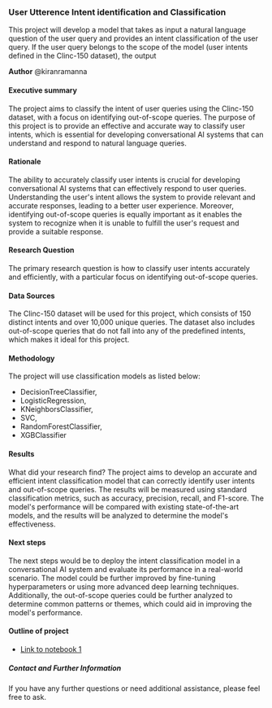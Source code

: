 ### User Utterence Intent identification and Classification

This project will develop a model that takes as input a natural language question of the user query and provides an intent classification of the user query. If the user query belongs to the scope of the model (user intents defined in the Clinc-150 dataset), the output

**Author**
@kiranramanna

#### Executive summary
The project aims to classify the intent of user queries using the Clinc-150 dataset, with a focus on identifying out-of-scope queries. The purpose of this project is to provide an effective and accurate way to classify user intents, which is essential for developing conversational AI systems that can understand and respond to natural language queries.

#### Rationale
The ability to accurately classify user intents is crucial for developing conversational AI systems that can effectively respond to user queries. Understanding the user's intent allows the system to provide relevant and accurate responses, leading to a better user experience. Moreover, identifying out-of-scope queries is equally important as it enables the system to recognize when it is unable to fulfill the user's request and provide a suitable response.


#### Research Question
The primary research question is how to classify user intents accurately and efficiently, with a particular focus on identifying out-of-scope queries.


#### Data Sources
The Clinc-150 dataset will be used for this project, which consists of 150 distinct intents and over 10,000 unique queries. The dataset also includes out-of-scope queries that do not fall into any of the predefined intents, which makes it ideal for this project.

#### Methodology
The project will use classification models as listed below:
- DecisionTreeClassifier,
- LogisticRegression,
- KNeighborsClassifier,
- SVC,
- RandomForestClassifier,
- XGBClassifier


#### Results
What did your research find?
The project aims to develop an accurate and efficient intent classification model that can correctly identify user intents and out-of-scope queries. The results will be measured using standard classification metrics, such as accuracy, precision, recall, and F1-score. The model's performance will be compared with existing state-of-the-art models, and the results will be analyzed to determine the model's effectiveness.

#### Next steps
The next steps would be to deploy the intent classification model in a conversational AI system and evaluate its performance in a real-world scenario. The model could be further improved by fine-tuning hyperparameters or using more advanced deep learning techniques. Additionally, the out-of-scope queries could be further analyzed to determine common patterns or themes, which could aid in improving the model's performance.

#### Outline of project

- [Link to notebook 1](final_capstone.ipynb)

##### Contact and Further Information
If you have any further questions or need additional assistance, please feel free to ask.